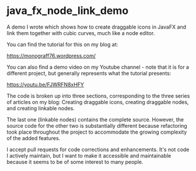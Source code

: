 # java_fx_node_link_demo
A demo I wrote which shows how to create draggable icons in JavaFX and link them together with cubic curves, much like a node editor.

You can find the tutorial for this on my blog at:

https://monograff76.wordpress.com/

You can also find a demo video on my Youtube channel - note that it is for a different project, but generally represents what the tutorial presents:

https://youtu.be/FJWRFN8xHFY

The code is broken up into three sections, corresponding to the three series of articles on my blog:  Creating draggable icons, creating draggable nodes, and creating linkable nodes.

The last one (linkable nodes) contains the complete source.  However, the source code for the other two is substantially different because refactoring took place throughout the project to accommodate the growing complexity of the added features.

I accept pull requests for code corrections and enhancements.  It's not code I actively maintain, but I want to make it accessible and maintainable because it seems to be of some interest to many people.
